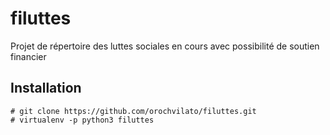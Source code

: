 # filuttes

Projet de répertoire des luttes sociales en cours avec possibilité de soutien financier

## Installation
```
# git clone https://github.com/orochvilato/filuttes.git
# virtualenv -p python3 filuttes
```
